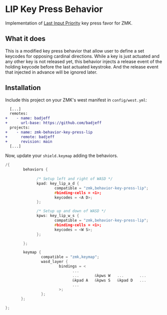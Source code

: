 # LIP Key Press Behavior

Implementation of [Last Input Priority](https://www.hitboxarcade.com/blogs/support/what-is-socd) key press favor for ZMK.

## What it does

This is a modified key press behavior that allow user to define a set keycodes for opposing cardinal directions. While a key is just actuated and any other key is not released yet, this behavior injects a release event of the holding keycode before the last actuated keystroke. And the release event that injected in advance will be ignored later.

## Installation

Include this project on your ZMK's west manifest in `config/west.yml`:

```diff
  [...]
  remotes:
+    - name: badjeff
+      url-base: https://github.com/badjeff
  projects:
+    - name: zmk-behavior-key-press-lip
+      remote: badjeff
+      revision: main
  [...]
```

Now, update your `shield.keymap` adding the behaviors.

```c
/{
        behaviors {
              
              /* Setup left and right of WASD */
              kpad: key_lip_a_d {
                      compatible = "zmk,behavior-key-press-lip";
                      #binding-cells = <1>;
                      keycodes = <A D>;
              };

              /* Setup up and down of WASD */
              kpws: key_lip_w_s {
                      compatible = "zmk,behavior-key-press-lip";
                      #binding-cells = <1>;
                      keycodes = <W S>;
              };

        };

        keymap {
                compatible = "zmk,keymap";
                wasd_layer {
                        bindings = <
                              ...
                              ...       &kpws W   ...       ...
                              &kpad A   &kpws S   &kpad D   ...
                              ...
                        >;
                };
       };

};
```
